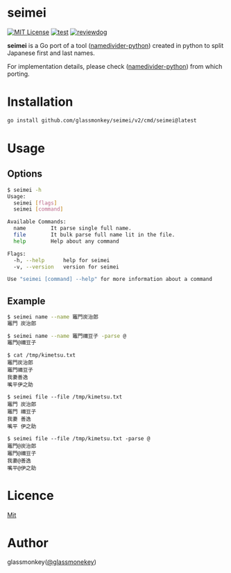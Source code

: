 # seimei

[![MIT License](http://img.shields.io/badge/license-MIT-blue.svg?style=flat-square)](LICENSE)
[![test](https://github.com/glassmonkey/seimei/workflows/test/badge.svg)](https://github.com/glassmonkey/seimei/actions?query=workflow%3Atest)
[![reviewdog](https://github.com/glassmonkey/seimei/workflows/reviewdog/badge.svg)](https://github.com/glassmonkey/seimei/actions?query=workflow%3Areviewdog)

**seimei** is a Go port of a tool ([namedivider-python](https://github.com/rskmoi/namedivider-python)) created in python to split Japanese first and last names.  

For implementation details, please check ([namedivider-python](https://github.com/rskmoi/namedivider-python)) from which porting.


# Installation

```bash
go install github.com/glassmonkey/seimei/v2/cmd/seimei@latest
```

# Usage

## Options

```bash
$ seimei -h
Usage:
  seimei [flags]
  seimei [command]

Available Commands:
  name        It parse single full name.
  file        It bulk parse full name lit in the file.
  help        Help about any command

Flags:
  -h, --help      help for seimei
  -v, --version   version for seimei

Use "seimei [command] --help" for more information about a command

```

## Example

```bash
$ seimei name --name 竈門炭治郎
竈門 炭治郎

$ seimei name --name 竈門禰豆子 -parse @
竈門@禰豆子
```

```
$ cat /tmp/kimetsu.txt
竈門炭治郎
竈門禰豆子
我妻善逸
嘴平伊之助

$ seimei file --file /tmp/kimetsu.txt
竈門 炭治郎
竈門 禰豆子
我妻 善逸
嘴平 伊之助

$ seimei file --file /tmp/kimetsu.txt -parse @
竈門@炭治郎
竈門@禰豆子
我妻@善逸
嘴平@伊之助
```

# Licence
[Mit](LICENSE)

# Author
glassmonkey([@glassmonekey](https://twitter.com/glassmonekey))

